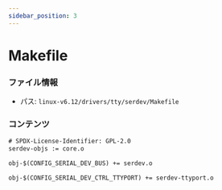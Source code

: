 ```yaml
---
sidebar_position: 3
---
```

# Makefile

### ファイル情報

- パス: `linux-v6.12/drivers/tty/serdev/Makefile`

### コンテンツ

```txt
# SPDX-License-Identifier: GPL-2.0
serdev-objs := core.o

obj-$(CONFIG_SERIAL_DEV_BUS) += serdev.o

obj-$(CONFIG_SERIAL_DEV_CTRL_TTYPORT) += serdev-ttyport.o

```
